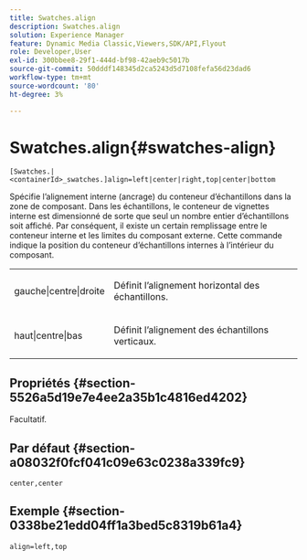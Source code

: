```yaml
---
title: Swatches.align
description: Swatches.align
solution: Experience Manager
feature: Dynamic Media Classic,Viewers,SDK/API,Flyout
role: Developer,User
exl-id: 300bbee8-29f1-444d-bf98-42aeb9c5017b
source-git-commit: 50dddf148345d2ca5243d5d7108fefa56d23dad6
workflow-type: tm+mt
source-wordcount: '80'
ht-degree: 3%

---
```


# Swatches.align{#swatches-align}

`[Swatches.|<containerId>_swatches.]align=left|center|right,top|center|bottom`

Spécifie l’alignement interne (ancrage) du conteneur d’échantillons dans la zone de composant. Dans les échantillons, le conteneur de vignettes interne est dimensionné de sorte que seul un nombre entier d’échantillons soit affiché. Par conséquent, il existe un certain remplissage entre le conteneur interne et les limites du composant externe. Cette commande indique la position du conteneur d’échantillons internes à l’intérieur du composant.

<table id="table_33CC037517964DA89EE0C005BB6B32BB"> 
 <tbody> 
  <tr> 
   <td colname="col1"> <p><span class="codeph"> gauche|centre|droite</span> </p> </td> 
   <td colname="col2"> <p> Définit l’alignement horizontal des échantillons. </p> </td> 
  </tr> 
  <tr> 
   <td colname="col1"> <p><span class="codeph"> haut|centre|bas</span> </p> </td> 
   <td colname="col2"> <p> Définit l’alignement des échantillons verticaux. </p> </td> 
  </tr> 
 </tbody> 
</table>

## Propriétés {#section-5526a5d19e7e4ee2a35b1c4816ed4202}

Facultatif.

## Par défaut {#section-a08032f0fcf041c09e63c0238a339fc9}

`center,center`

## Exemple {#section-0338be21edd04ff1a3bed5c8319b61a4}

`align=left,top`
